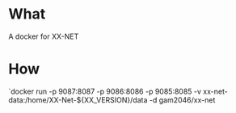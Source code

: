# What

A docker for XX-NET

# How

`docker run -p 9087:8087 -p 9086:8086 -p 9085:8085 -v xx-net-data:/home/XX-Net-${XX_VERSION}/data -d gam2046/xx-net
